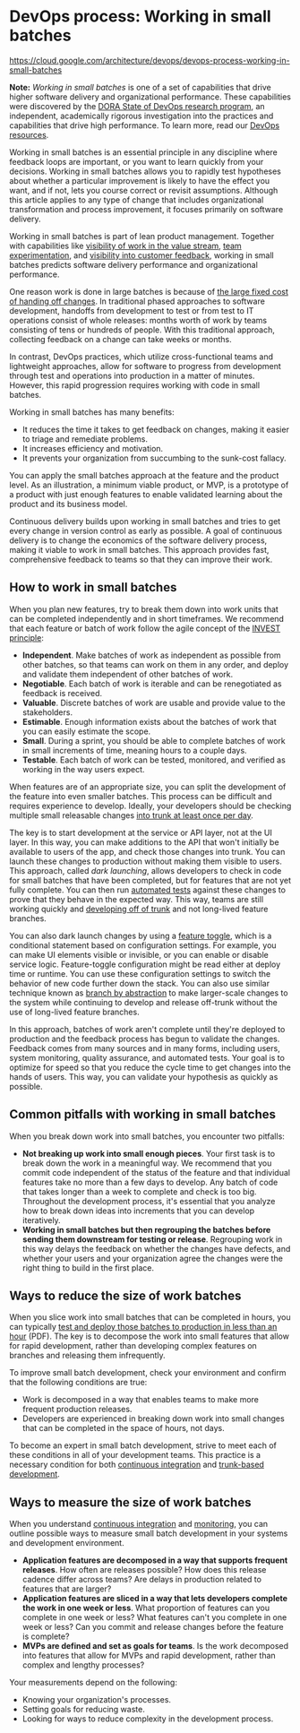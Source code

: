 # DevOps process: Working in small batches

https://cloud.google.com/architecture/devops/devops-process-working-in-small-batches

**Note:** *Working in small batches* is one of a set of capabilities that drive higher software delivery and organizational performance. These capabilities were discovered by the [DORA State of DevOps research program](https://www.devops-research.com/research.html), an independent, academically rigorous investigation into the practices and capabilities that drive high performance. To learn more, read our [DevOps resources](https://cloud.google.com/devops).

Working in small batches is an essential principle in any discipline where feedback loops are important, or you want to learn quickly from your decisions. Working in small batches allows you to rapidly test hypotheses about whether a particular improvement is likely to have the effect you want, and if not, lets you course correct or revisit assumptions. Although this article applies to any type of change that includes organizational transformation and process improvement, it focuses primarily on software delivery.

Working in small batches is part of lean product management. Together with capabilities like [visibility of work in the value stream](https://cloud.google.com/architecture/devops/devops-process-work-visibility-in-value-stream), [team experimentation](https://cloud.google.com/architecture/devops/devops-process-team-experimentation), and [visibility into customer feedback](https://cloud.google.com/architecture/devops/devops-process-customer-feedback), working in small batches predicts software delivery performance and organizational performance.

One reason work is done in large batches is because of [the large fixed cost of handing off changes](https://cloud.google.com/architecture/devops/devops-process-streamlining-change-approval). In traditional phased approaches to software development, handoffs from development to test or from test to IT operations consist of whole releases: months worth of work by teams consisting of tens or hundreds of people. With this traditional approach, collecting feedback on a change can take weeks or months.

In contrast, DevOps practices, which utilize cross-functional teams and lightweight approaches, allow for software to progress from development through test and operations into production in a matter of minutes. However, this rapid progression requires working with code in small batches.

Working in small batches has many benefits:

- It reduces the time it takes to get feedback on changes, making it easier to triage and remediate problems.
- It increases efficiency and motivation.
- It prevents your organization from succumbing to the sunk-cost fallacy.

You can apply the small batches approach at the feature and the product level. As an illustration, a minimum viable product, or MVP, is a prototype of a product with just enough features to enable validated learning about the product and its business model.

Continuous delivery builds upon working in small batches and tries to get every change in version control as early as possible. A goal of continuous delivery is to change the economics of the software delivery process, making it viable to work in small batches. This approach provides fast, comprehensive feedback to teams so that they can improve their work.

## How to work in small batches

When you plan new features, try to break them down into work units that can be completed independently and in short timeframes. We recommend that each feature or batch of work follow the agile concept of the [INVEST principle](https://wikipedia.org/wiki/INVEST_(mnemonic)):

- **Independent**. Make batches of work as independent as possible from other batches, so that teams can work on them in any order, and deploy and validate them independent of other batches of work.
- **Negotiable**. Each batch of work is iterable and can be renegotiated as feedback is received.
- **Valuable**. Discrete batches of work are usable and provide value to the stakeholders.
- **Estimable**. Enough information exists about the batches of work that you can easily estimate the scope.
- **Small**. During a sprint, you should be able to complete batches of work in small increments of time, meaning hours to a couple days.
- **Testable**. Each batch of work can be tested, monitored, and verified as working in the way users expect.

When features are of an appropriate size, you can split the development of the feature into even smaller batches. This process can be difficult and requires experience to develop. Ideally, your developers should be checking multiple small releasable changes [into trunk at least once per day](https://cloud.google.com/architecture/devops/devops-tech-trunk-based-development).

The key is to start development at the service or API layer, not at the UI layer. In this way, you can make additions to the API that won't initially be available to users of the app, and check those changes into trunk. You can launch these changes to production without making them visible to users. This approach, called *dark launching*, allows developers to check in code for small batches that have been completed, but for features that are not yet fully complete. You can then run [automated tests](https://cloud.google.com/architecture/devops/devops-tech-test-automation)  against these changes to prove that they behave in the expected way. This way, teams are still working quickly and [developing off of trunk](https://cloud.google.com/architecture/devops/devops-tech-trunk-based-development)  and not long-lived feature branches.

You can also dark launch changes by using a [feature toggle](https://martinfowler.com/bliki/FeatureToggle.html), which is a conditional statement based on configuration settings. For example, you can make UI elements visible or invisible, or you can enable or disable service logic. Feature-toggle configuration might be read either at deploy time or runtime. You can use these configuration settings to switch the behavior of new code further down the stack. You can also use similar technique known as [branch by abstraction](https://continuousdelivery.com/2011/05/make-large-scale-changes-incrementally-with-branch-by-abstraction/)  to make larger-scale changes to the system while continuing to develop and release off-trunk without the use of long-lived feature branches.

In this approach, batches of work aren't complete until they're deployed to production and the feedback process has begun to validate the changes. Feedback comes from many sources and in many forms, including users, system monitoring, quality assurance, and automated tests. Your goal is to optimize for speed so that you reduce the cycle time to get changes into the hands of users. This way, you can validate your hypothesis as quickly as possible.

## Common pitfalls with working in small batches

When you break down work into small batches, you encounter two pitfalls:

- **Not breaking up work into small enough pieces**. Your first task is to break down the work in a meaningful way. We recommend that you commit code independent of the status of the feature and that individual features take no more than a few days to develop. Any batch of code that takes longer than a week to complete and check is too big. Throughout the development process, it's essential that you analyze how to break down ideas into increments that you can develop iteratively.
- **Working in small batches but then regrouping the batches before sending them downstream for testing or release**. Regrouping work in this way delays the feedback on whether the changes have defects, and whether your users and your organization agree the changes were the right thing to build in the first place.

## Ways to reduce the size of work batches

When you slice work into small batches that can be completed in hours, you can typically [test and deploy those batches to production in less than an hour](https://services.google.com/fh/files/misc/state-of-devops-2016.pdf)  (PDF). The key is to decompose the work into small features that allow for rapid development, rather than developing complex features on branches and releasing them infrequently.

To improve small batch development, check your environment and confirm that the following conditions are true:

- Work is decomposed in a way that enables teams to make more frequent production releases.
- Developers are experienced in breaking down work into small changes that can be completed in the space of hours, not days.

To become an expert in small batch development, strive to meet each of these conditions in all of your development teams. This practice is a necessary condition for both [continuous integration](https://cloud.google.com/architecture/devops/devops-tech-continuous-integration)  and [trunk-based development](https://cloud.google.com/architecture/devops/devops-tech-trunk-based-development).

## Ways to measure the size of work batches

When you understand [continuous integration](https://cloud.google.com/architecture/devops/devops-tech-continuous-integration)  and [monitoring](https://cloud.google.com/architecture/devops/devops-measurement-monitoring-systems), you can outline possible ways to measure small batch development in your systems and development environment.

- **Application features are decomposed in a way that supports frequent releases**. How often are releases possible? How does this release cadence differ across teams? Are delays in production related to features that are larger?
- **Application features are sliced in a way that lets developers complete the work in one week or less**. What proportion of features can you complete in one week or less? What features can't you complete in one week or less? Can you commit and release changes before the feature is complete?
- **MVPs are defined and set as goals for teams**. Is the work decomposed into features that allow for MVPs and rapid development, rather than complex and lengthy processes?

Your measurements depend on the following:

- Knowing your organization's processes.
- Setting goals for reducing waste.
- Looking for ways to reduce complexity in the development process.
